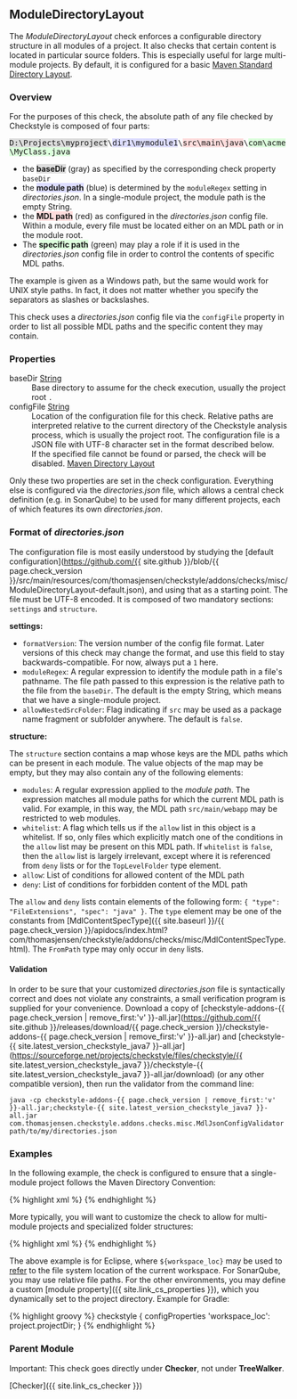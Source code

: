 ## ModuleDirectoryLayout

The *ModuleDirectoryLayout* check enforces a configurable directory structure in all modules of a project. It also
checks that certain content is located in particular source folders. This is especially useful for large multi-module
projects. By default, it is configured for a basic [Maven Standard Directory Layout](https://maven.apache.org/guides/introduction/introduction-to-the-standard-directory-layout.html).


### Overview

For the purposes of this check, the absolute path of any file checked by Checkstyle is composed of four parts:

<div style="word-wrap:break-word;"><tt><span style="background-color:#dddddd;">D:\Projects\myproject</span>\<span style="background-color:#ddddff;">dir1\mymodule1</span>\<span style="background-color:#ffdddd;">src\main\java</span>\<span style="background-color:#ddffdd;">com\acme\MyClass.java</span></tt></div>

- the <span style="background-color:#dddddd;">**baseDir**</span> (gray) as specified by the corresponding check
  property `baseDir`
- the <span style="background-color:#ddddff;">**module path**</span> (blue) is determined by the `moduleRegex`
  setting in *directories.json*. In a single-module project, the module path is the empty
  String.
- the <span style="background-color:#ffdddd;">**MDL path**</span> (red) as configured in the *directories.json* config
  file. Within a module, every file must be located either on an MDL path or in the module root.
- The <span style="background-color:#ddffdd;">**specific path**</span> (green) may play a role if it is used in the
  *directories.json* config file in order to control the contents of specific MDL paths.

The example is given as a Windows path, but the same would work for UNIX style paths. In fact, it does not matter
whether you specify the separators as slashes or backslashes.

This check uses a *directories.json* config file via the `configFile` property in order to list all possible MDL paths
and the specific content they may contain.


### Properties

<dl>
<dt><span class="propname">baseDir</span>
    <span class="proptype"><a href="{{ site.link_cs_type_string }}">String</a></span></dt>
<dd><span class="propdesc">Base directory to assume for the check execution, usually the project root</span>
    <span class="propdefault"><code>.</code></span></dd>

<dt><span class="propname">configFile</span>
    <span class="proptype"><a href="{{ site.link_cs_type_string }}">String</a></span></dt>
<dd><span class="propdesc">Location of the configuration file for this check. Relative paths are interpreted relative
    to the current directory of the Checkstyle analysis process, which is usually the project root. The configuration
    file is a JSON file with UTF-8 character set in the format described below.<br/>
    If the specified file cannot be found or parsed, the check will be disabled.</span>
    <span class="propdefault"><a href="https://github.com/{{ site.github }}/blob/{{ page.check_version }}/src/main/resources/com/thomasjensen/checkstyle/addons/checks/misc/ModuleDirectoryLayout-default.json">Maven
    Directory Layout</a></span></dd>
</dl>

Only these two properties are set in the check configuration. Everything else is configured via the *directories.json*
file, which allows a central check definition (e.g. in SonarQube) to be used for many different projects, each of which
features its own *directories.json*.


### Format of *directories.json*

The configuration file is most easily understood by studying the [default
configuration](https://github.com/{{ site.github }}/blob/{{ page.check_version }}/src/main/resources/com/thomasjensen/checkstyle/addons/checks/misc/ModuleDirectoryLayout-default.json),
and using that as a starting point. The file must be UTF-8 encoded. It is composed of two mandatory sections: `settings` and `structure`.

**settings:**

 - `formatVersion`: The version number of the config file format. Later versions of this check may change the format,
   and use this field to stay backwards-compatible. For now, always put a `1` here.
 - `moduleRegex`: A regular expression to identify the module path in a file's pathname. The file path passed to this
   expression is the relative path to the file from the `baseDir`. The default is the empty String, which means that
   we have a single-module project.
 - `allowNestedSrcFolder`: Flag indicating if `src` may be used as a package name fragment or subfolder anywhere. The
   default is `false`.

**structure:**

The `structure` section contains a map whose keys are the MDL paths which can be present in each module. The value
objects of the map may be empty, but they may also contain any of the following elements:

 - `modules`: A regular expression applied to the *module path*. The expression matches all module paths for which
   the current MDL path is valid. For example, in this way, the MDL path `src/main/webapp` may be restricted to web
   modules.
 - `whitelist`: A flag which tells us if the `allow` list in this object is a whitelist. If so, only files which
   explicitly match one of the conditions in the `allow` list may be present on this MDL path. If `whitelist` is
   `false`, then the `allow` list is largely irrelevant, except where it is referenced from `deny` lists or for the
   `TopLevelFolder` type element.
 - `allow`: List of conditions for allowed content of the MDL path
 - `deny`: List of conditions for forbidden content of the MDL path

The `allow` and `deny` lists contain elements of the following form: `{ "type": "FileExtensions", "spec": "java" }`. The `type` element may be one of the constants from
[MdlContentSpecType]({{ site.baseurl }}/{{ page.check_version }}/apidocs/index.html?com/thomasjensen/checkstyle/addons/checks/misc/MdlContentSpecType.html).
The `FromPath` type may only occur in `deny` lists.


#### Validation

In order to be sure that your customized *directories.json* file is syntactically correct and does not violate any
constraints, a small verification program is supplied for your convenience. Download a copy of
[checkstyle-addons-{{ page.check_version | remove_first:'v' }}-all.jar](https://github.com/{{ site.github }}/releases/download/{{ page.check_version }}/checkstyle-addons-{{ page.check_version | remove_first:'v' }}-all.jar)
and [checkstyle-{{ site.latest_version_checkstyle_java7 }}-all.jar](https://sourceforge.net/projects/checkstyle/files/checkstyle/{{ site.latest_version_checkstyle_java7 }}/checkstyle-{{ site.latest_version_checkstyle_java7 }}-all.jar/download) (or any other compatible version),
then run the validator from the command line:

    java -cp checkstyle-addons-{{ page.check_version | remove_first:'v' }}-all.jar;checkstyle-{{ site.latest_version_checkstyle_java7 }}-all.jar com.thomasjensen.checkstyle.addons.checks.misc.MdlJsonConfigValidator path/to/my/directories.json


### Examples

In the following example, the check is configured to ensure that a single-module project follows the Maven
 Directory Convention:

{% highlight xml %}
<module name="ModuleDirectoryLayout"/>
{% endhighlight %}

More typically, you will want to customize the check to allow for multi-module projects and specialized folder
structures:

{% highlight xml %}
<module name="ModuleDirectoryLayout">
  <property name="baseDir" value="${workspace_loc}"/>
  <property name="configFile" value="config/directories.json"/>
</module>
{% endhighlight %}

The above example is for Eclipse, where `${workspace_loc}` may be used to [refer](http://eclipse-cs.sourceforge.net/#!/properties) to the file system location of the current workspace. For SonarQube, you may use relative file paths. For the other environments, you may define a custom [module property]({{ site.link_cs_properties }}), which you dynamically set to the project directory. Example for Gradle:

{% highlight groovy %}
checkstyle {
    configProperties 'workspace_loc': project.projectDir;
}
{% endhighlight %}


### Parent Module

<div class="alert alert-info">
  <p>Important: This check goes directly under <b>Checker</b>, not under <b>TreeWalker</b>.</p>
</div>

[Checker]({{ site.link_cs_checker }})
